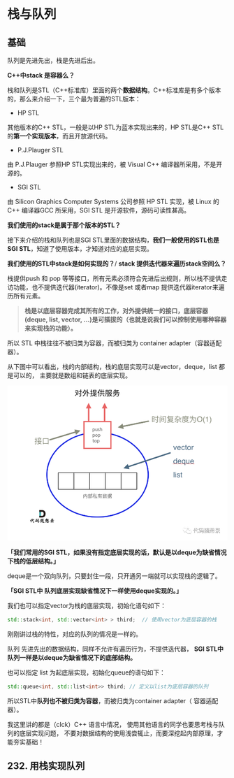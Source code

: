 # 栈与队列

## 基础

队列是先进先出，栈是先进后出。

**C++中stack 是容器么？**

栈和队列是STL（C++标准库）里面的两个**数据结构**。C++标准库是有多个版本的，那么来介绍一下，三个最为普遍的STL版本：

- HP STL

其他版本的C++ STL，一般是以HP STL为蓝本实现出来的，HP STL是C++ STL的**第一个实现版本**，而且开放源代码。

- P.J.Plauger STL

由 P.J.Plauger 参照HP STL实现出来的，被 Visual C++ 编译器所采用，不是开源的。

- SGI STL

由 Silicon Graphics Computer Systems 公司参照 HP STL 实现，被 Linux 的 C++ 编译器GCC 所采用，SGI STL 是开源软件，源码可读性甚高。



**我们使用的stack是属于那个版本的STL？**

接下来介绍的栈和队列也是SGI STL里面的数据结构，**我们一般使用的STL也是SGI STL**，知道了使用版本，才知道对应的底层实现。





**我们使用的STL中stack是如何实现的？**/ **stack 提供迭代器来遍历stack空间么？**

栈提供push 和 pop 等等接口，所有元素必须符合先进后出规则，所以栈不提供走访功能，也不提供迭代器(iterator)。不像是set 或者map 提供迭代器iterator来遍历所有元素。

> **栈是以底层容器完成其所有的工作，对外提供统一的接口，底层容器(deque, list, vector, ...)是可插拔的（也就是说我们可以控制使用哪种容器来实现栈的功能）。**



所以 STL 中栈往往不被归类为容器，而被归类为 container adapter（容器适配器）。

从下图中可以看出，栈的内部结构，栈的底层实现可以是vector，deque，list 都是可以的， 主要就是数组和链表的底层实现。

![图片](assets/640.png)

**「我们常用的SGI STL，如果没有指定底层实现的话，默认是以deque为缺省情况下栈的低层结构。」**

deque是一个双向队列，只要封住一段，只开通另一端就可以实现栈的逻辑了。

**「SGI STL中 队列底层实现缺省情况下一样使用deque实现的。」**

我们也可以指定vector为栈的底层实现，初始化语句如下：

```c++
std::stack<int, std::vector<int> > third;  // 使用vector为底层容器的栈
```

刚刚讲过栈的特性，对应的队列的情况是一样的。





队列 先进先出的数据结构，同样不允许有遍历行为，不提供迭代器， **SGI STL中队列一样是以deque为缺省情况下的底部结构。**

也可以指定 list 为起底层实现，初始化queue的语句如下：

```c++
std::queue<int, std::list<int>> third; // 定义以list为底层容器的队列
```

所以STL中**队列也不被归类为容器**，而被归类为container adapter（ 容器适配器）。

我这里讲的都是（clck）C++ 语言中情况， 使用其他语言的同学也要思考栈与队列的底层实现问题， 不要对数据结构的使用浅尝辄止，而要深挖起内部原理，才能夯实基础！



## 232. 用栈实现队列